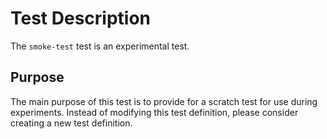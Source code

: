 # Test Description

The `smoke-test` test is an experimental test.

## Purpose

The main purpose of this test is to provide for a scratch
test for use during experiments.  Instead of modifying
this test definition, please consider creating a new
test definition.
